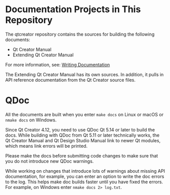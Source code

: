 # Documentation Projects in This Repository

The qtcreator repository contains the sources for building the following
documents:

- Qt Creator Manual
- Extending Qt Creator Manual

For more information, see:
[Writing Documentation](https://doc.qt.io/qtcreator-extending/qtcreator-documentation.html)

The Extending Qt Creator Manual has its own sources. In addition, it
pulls in API reference documentation from the Qt Creator source files.

# QDoc

All the documents are built when you enter `make docs` on Linux or
macOS or `nmake docs` on Windows.

Since Qt Creator 4.12, you need to use QDoc Qt 5.14 or later to build
the docs. While building with QDoc from Qt 5.11 or later technically
works, the Qt Creator Manual and Qt Design Studio Manual link to newer
Qt modules, which means link errors will be printed.

Please make the docs before submitting code changes to make sure that
you do not introduce new QDoc warnings.

While working on changes that introduce lots of warnings about missing API
documentation, for example, you can enter an option to write the doc
errors to the log. This helps make doc builds faster until you have
fixed the errors. For example, on Windows enter `nmake docs 2> log.txt`.
